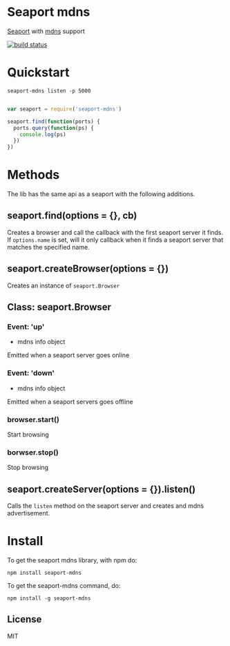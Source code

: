 # Seaport mdns

[Seaport](https://github.com/substack/seaport) with [mdns](https://github.com/agnat/node_mdns) support

[![build status](https://secure.travis-ci.org/tellnes/seaport-mdns.png)](http://travis-ci.org/tellnes/seaport-mdns)

# Quickstart

    seaport-mdns listen -p 5000

```js

var seaport = require('seaport-mdns')

seaport.find(function(ports) {
  ports.query(function(ps) {
    console.log(ps)
  })
})

```

# Methods

The lib has the same api as a seaport with the following additions.

## seaport.find(options = {}, cb)

Creates a browser and call the callback with the first seaport server it finds. If `options.name` is set, will it only callback when it finds a seaport server that matches the specified name.

## seaport.createBrowser(options = {})

Creates an instance of `seaport.Browser`

## Class: seaport.Browser

### Event: 'up'

- mdns info object

Emitted when a seaport server goes online

### Event: 'down'

- mdns info object

Emitted when a seaport servers goes offline

### browser.start()

Start browsing

### borwser.stop()

Stop browsing


## seaport.createServer(options = {}).listen()

Calls the `listen` method on the seaport server and creates and mdns advertisement.


# Install

To get the seaport mdns library, with npm do:

    npm install seaport-mdns

To get the seaport-mdns command, do:

    npm install -g seaport-mdns


## License

MIT
